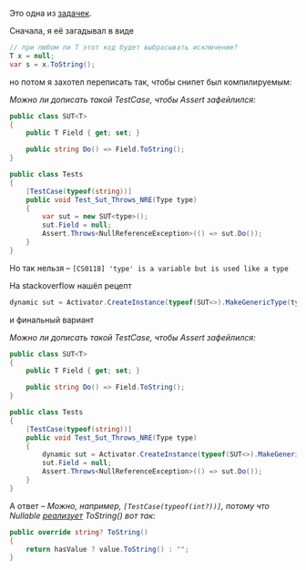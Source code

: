 Это одна из [задачек](2021-07-29%20как%20я%20задачки%20по%20C%23%20загадывал.md).

Сначала, я её загадывал в виде
```csharp
// при любом ли T этот код будет выбрасывать исключение?
T x = null;
var s = x.ToString();
```
но потом я захотел переписать так, чтобы снипет был компилируемым:

_Можно ли дописать такой TestCase, чтобы Assert зафейлился:_
```csharp
public class SUT<T>
{
    public T Field { get; set; }

    public string Do() => Field.ToString();
}

public class Tests
{
    [TestCase(typeof(string))]
    public void Test_Sut_Throws_NRE(Type type)
    {
        var sut = new SUT<type>();
        sut.Field = null;
        Assert.Throws<NullReferenceException>(() => sut.Do());
    }
}
```
Но так нельзя – `[CS0118] 'type' is a variable but is used like a type`

На stackoverflow нашёл рецепт

```csharp
dynamic sut = Activator.CreateInstance(typeof(SUT<>).MakeGenericType(type));
```

и финальный вариант

_Можно ли дописать такой TestCase, чтобы Assert зафейлился:_
```csharp
public class SUT<T>
{
    public T Field { get; set; }

    public string Do() => Field.ToString();
}

public class Tests
{
    [TestCase(typeof(string))]
    public void Test_Sut_Throws_NRE(Type type)
    {
        dynamic sut = Activator.CreateInstance(typeof(SUT<>).MakeGenericType(type));
        sut.Field = null;
        Assert.Throws<NullReferenceException>(() => sut.Do());
    }
}
```

А ответ – _Можно, например, `[TestCase(typeof(int?))]`, потому что Nullable [реализует](https://github.com/dotnet/runtime/blob/7ebeed16ee9c30182712551a40f7f94f93472f60/src/libraries/System.Private.CoreLib/src/System/Nullable.cs#L64) ToString() вот так:_

```csharp
public override string? ToString()
{
    return hasValue ? value.ToString() : "";
}
```